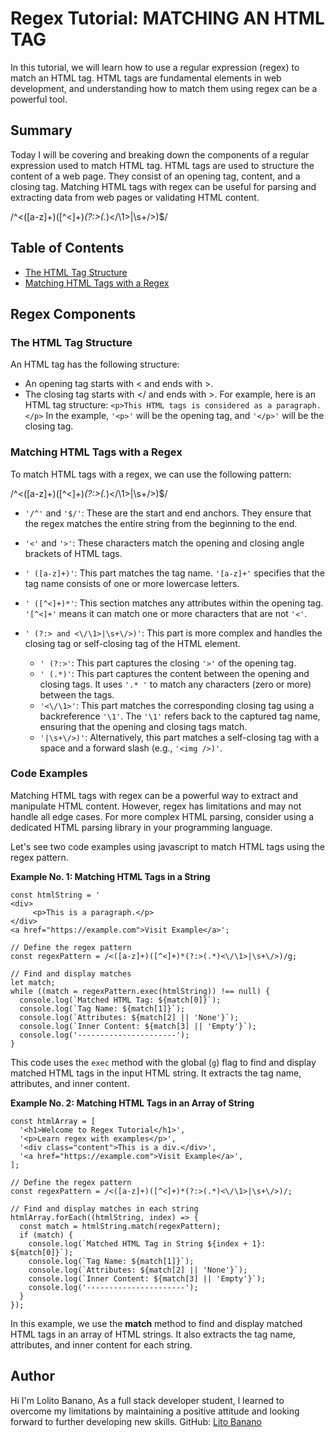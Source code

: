 # Regex Tutorial: MATCHING AN HTML TAG 

In this tutorial, we will learn how to use a regular expression (regex) to match an HTML tag. HTML tags are fundamental elements in web development, and understanding how to match them using regex can be a powerful tool.

## Summary
Today I will be covering and breaking down the components of a regular expression used to match HTML tag. HTML tags are used to structure the content of a web page. They consist of an opening tag, content, and a closing tag. Matching HTML tags with regex can be useful for parsing and extracting data from web pages or validating HTML content.

/^<([a-z]+)([^<]+)*(?:>(.*)<\/\1>|\s+\/>)$/

## Table of Contents

- [The HTML Tag Structure](#the-html-tag-structure)
- [Matching HTML Tags with a Regex](#matching-html-tags-with-a-regex)

## Regex Components


### The HTML Tag Structure

An HTML tag has the following structure:
- An opening tag starts with < and ends with >.
- The closing tag starts with </ and ends with >.
For example, here is an HTML tag structure:
`<p>This HTML tags is considered as a paragraph.</p>`
In the example, `'<p>'` will be the opening tag, and `'</p>'` will be the closing tag.

### Matching HTML Tags with a Regex
To match HTML tags with a regex, we can use the following pattern:

/^<([a-z]+)([^<]+)*(?:>(.*)<\/\1>|\s+\/>)$/

- `'/^'` and `'$/'`: These are the start and end anchors. They ensure that the regex matches the entire string from the beginning to the end.
- `'<'` and `'>'`: These characters match the opening and closing angle brackets of HTML tags.                                 
- `' ([a-z]+)'`: This part matches the tag name. `'[a-z]+'` specifies that the tag name consists of one or more lowercase letters.
- `' ([^<]+)*'`: This section matches any attributes within the opening tag. `'[^<]+'` means it can match one or more characters that are not `'<'`.
- `' (?:> and <\/\1>|\s+\/>)'`: This part is more complex and handles the closing tag or self-closing tag of the HTML element.

     * `' (?:>'`: This part captures the closing `'>'` of the opening tag.
     * `' (.*)'`: This part captures the content between the opening and closing tags. It uses `'.* '` to match any characters (zero or more) between the tags.
     * `'<\/\1>'`: This part matches the corresponding closing tag using a backreference `'\1'`. The `'\1'` refers back to the captured tag name, ensuring that the opening and closing tags match.
     * `'|\s+\/>)'`: Alternatively, this part matches a self-closing tag with a space and a forward slash (e.g., `'<img />)'`.

 ### Code Examples
Matching HTML tags with regex can be a powerful way to extract and manipulate HTML content. However, regex has limitations and may not handle all edge cases. For more complex HTML parsing, consider using a dedicated HTML parsing library in your programming language.

Let's see two code examples using javascript to match HTML tags using the regex pattern.

**Example No. 1: Matching HTML Tags in a String**
```
const htmlString = '
<div>
     <p>This is a paragraph.</p>
</div>
<a href="https://example.com">Visit Example</a>';

// Define the regex pattern
const regexPattern = /<([a-z]+)([^<]+)*(?:>(.*)<\/\1>|\s+\/>)/g;

// Find and display matches
let match;
while ((match = regexPattern.exec(htmlString)) !== null) {
  console.log(`Matched HTML Tag: ${match[0]}`);
  console.log(`Tag Name: ${match[1]}`);
  console.log(`Attributes: ${match[2] || 'None'}`);
  console.log(`Inner Content: ${match[3] || 'Empty'}`);
  console.log('----------------------');
}
```
This code uses the `exec` method with the global (`g`) flag to find and display matched HTML tags in the input HTML string. It extracts the tag name, attributes, and inner content.


**Example No. 2: Matching HTML Tags in an Array of String**
```
const htmlArray = [
  '<h1>Welcome to Regex Tutorial</h1>',
  '<p>Learn regex with examples</p>',
  '<div class="content">This is a div.</div>',
  '<a href="https://example.com">Visit Example</a>',
];

// Define the regex pattern
const regexPattern = /<([a-z]+)([^<]+)*(?:>(.*)<\/\1>|\s+\/>)/;

// Find and display matches in each string
htmlArray.forEach((htmlString, index) => {
  const match = htmlString.match(regexPattern);
  if (match) {
    console.log(`Matched HTML Tag in String ${index + 1}: ${match[0]}`);
    console.log(`Tag Name: ${match[1]}`);
    console.log(`Attributes: ${match[2] || 'None'}`);
    console.log(`Inner Content: ${match[3] || 'Empty'}`);
    console.log('----------------------');
  }
});
```
In this example, we use the **match** method to find and display matched HTML tags in an array of HTML strings. It also extracts the tag name, attributes, and inner content for each string.

## Author

Hi I'm Lolito Banano, As a full stack developer student, l learned to overcome my limitations by maintaining a positive attitude and looking forward to further developing new skills.
GitHub: [Lito Banano](https://github.com/hyperlitz)


